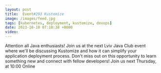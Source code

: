 ```yaml
---
layout: post
title:  Event#293 Kustomize
image: /images/feed.jpg
tags: [kubernetes, deployment, kustomize, devops]
date: 2023-10-10 07:10:38 +0000
video: 
---
```


Attention all Java enthusiasts! Join us at the next Lviv Java Club event where we'll be discussing Kustomize and how it can simplify your application deployment process. Don't miss out on this opportunity to learn something new and connect with fellow developers!
Join us next Thursday, at 10:00 Online
